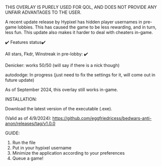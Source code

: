 THIS OVERLAY IS PURELY USED FOR QOL, AND DOES NOT PROVIDE ANY UNFAIR ADVANTAGES TO THE USER.

A recent update release by Hypixel has hidden player usernames in pre-game lobbies. This has caused the game to be less rewarding, and in turn, less fun.
This update also makes it harder to deal with cheaters in-game.

✔️ Features status✔️

All stars, Fkdr, Winstreak in pre-lobby: ✔️

Denicker: works 50/50 (will say if there is a nick though)

autododge: In progress (just need to fix the settings for it, will come out in future update)

As of September 2024, this overlay still works in-game. 

INSTALLATION:

Download the latest version of the executable (.exe).

(Valid as of 4/9/2024): 
https://github.com/eggfriedricess/bedwars-anti-anon/releases/tag/v1.0.0

GUIDE:
1. Run the file
2. Put in your hypixel username
3. Minimize the application according to your preferences
4. Queue a game! 




